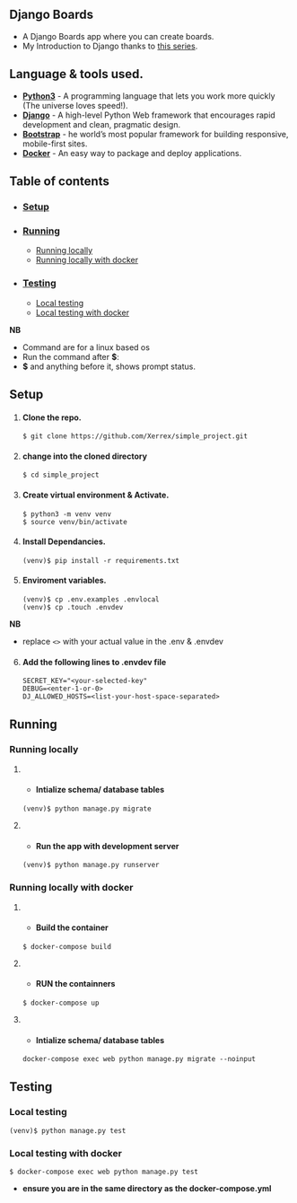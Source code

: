 ## Django Boards
* A Django Boards app where you can create boards.
* My Introduction to Django thanks to [this series](https://simpleisbetterthancomplex.com/series/beginners-guide/1.11/).

## Language & tools used.
* **[Python3](https://www.python.org/downloads/)** - A programming language that lets you work more quickly (The universe loves speed!).
* **[Django](https://www.djangoproject.com/)** -  A high-level Python Web framework that encourages 
rapid development and clean, pragmatic design.
* **[Bootstrap](https://getbootstrap.com)** - he world’s most popular framework for building responsive, mobile-first sites.
* **[Docker](https://docs.docker.com/)** - An easy way to package and deploy applications.

## Table of contents

* ### [Setup](#setup)
* ### [Running](#running)
    * [Running locally](#running-locally)
    * [Running locally with docker](#running-locally-with-docker)
* ### [Testing](#testing)
    * [Local testing](#local-testing)
    * [Local testing with docker](#local-testing-with-docker)


**NB** 
* Command are for a linux based os
* Run the command after **$**:
* **$** and anything before it, shows prompt status.

## Setup

1. #### **Clone the repo.**
    ```
    $ git clone https://github.com/Xerrex/simple_project.git
    ```
2. #### change into the cloned directory
    ```
    $ cd simple_project
    ```
3. #### **Create virtual environment & Activate.**
    ```
    $ python3 -m venv venv
    $ source venv/bin/activate
    ```
4. #### **Install Dependancies.**
    ```
    (venv)$ pip install -r requirements.txt
    ```
5. #### **Enviroment variables.**
    ```
    (venv)$ cp .env.examples .envlocal
    (venv)$ cp .touch .envdev
    ```
**NB**
* replace `<>` with your actual value in the .env & .envdev

6. #### **Add the following lines to .envdev file**
    ```
    SECRET_KEY="<your-selected-key"
    DEBUG=<enter-1-or-0>
    DJ_ALLOWED_HOSTS=<list-your-host-space-separated>
    ```

## Running
### Running locally
1. * #### **Intialize schema/ database tables**
    ```
    (venv)$ python manage.py migrate
    ``` 
2. * #### **Run the app with development server**
    ```
    (venv)$ python manage.py runserver
    ```

### Running locally with docker
1. * #### **Build the container**
    ```
    $ docker-compose build
    ```
2. * #### **RUN the containners**
    ```
    $ docker-compose up
    ```
3. * #### **Intialize schema/ database tables**
    ```
    docker-compose exec web python manage.py migrate --noinput
    ```

## Testing
### Local testing
```
(venv)$ python manage.py test
```
### Local testing with docker
```
$ docker-compose exec web python manage.py test
```
* **ensure you are in the same directory as the docker-compose.yml**